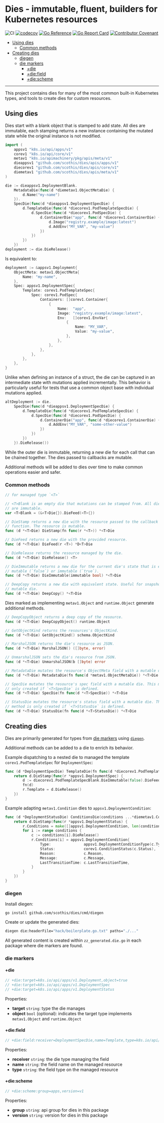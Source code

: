 # Dies - immutable, fluent, builders for Kubernetes resources <!-- omit in toc -->

![CI](https://github.com/scothis/dies/workflows/CI/badge.svg?branch=main)
[![codecov](https://codecov.io/gh/scothis/dies/branch/main/graph/badge.svg?token=vyXLcPBdV3)](https://codecov.io/gh/scothis/dies)
[![Go Reference](https://pkg.go.dev/badge/github.com/scothis/dies.svg)](https://pkg.go.dev/github.com/scothis/dies)
[![Go Report Card](https://goreportcard.com/badge/github.com/scothis/dies)](https://goreportcard.com/report/github.com/scothis/dies)
[![Contributor Covenant](https://img.shields.io/badge/Contributor%20Covenant-2.1-4baaaa.svg)](CODE_OF_CONDUCT.md)

- [Using dies](#using-dies)
	- [Common methods](#common-methods)
- [Creating dies](#creating-dies)
	- [diegen](#diegen)
	- [die markers](#die-markers)
		- [+die](#die)
		- [+die:field](#diefield)
		- [+die:scheme](#diescheme)

---

This project contains dies for many of the most common built-in Kubernetes types, and tools to create dies for custom resources.

## Using dies

Dies start with a blank object that is stamped to add state. All dies are immutable, each stamping returns a new instance containing the mutated state while the original instance is not modified.

```go
import (
	appsv1 "k8s.io/api/apps/v1"
	corev1 "k8s.io/api/core/v1"
	metav1 "k8s.io/apimachinery/pkg/apis/meta/v1"
	dieappsv1 "github.com/scothis/dies/apis/apps/v1"
	diecorev1 "github.com/scothis/dies/apis/core/v1"
	diemetav1 "github.com/scothis/dies/apis/meta/v1"
)
```

```go
die := dieappsv1.DeploymentBlank.
	MetadataDie(func(d *diemetav1.ObjectMetaDie) {
		d.Name("my-name")
	}).
	SpecDie(func(d *dieappsv1.DeploymentSpecDie) {
		d.TemplateDie(func(d *diecorev1.PodTemplateSpecDie) {
			d.SpecDie(func(d *diecorev1.PodSpecDie) {
				d.ContainerDie("app", func(d *diecorev1.ContainerDie) {
					d.Image("registry.example/image:latest")
					d.AddEnv("MY_VAR", "my-value")
				})
			})
		})
	})
deployment := die.DieRelease()
```

Is equivalent to:

```go
deployment := &appsv1.Deployment{
	ObjectMeta: metav1.ObjectMeta{
		Name: "my-name",
	},
	Spec: appsv1.DeploymentSpec{
		Template: corev1.PodTemplateSpec{
			Spec: corev1.PodSpec{
				Containers: []corev1.Container{
					{
						Name:  "app",
						Image: "registry.example/image:latest",
						Env:   []corev1.EnvVar{
							{
								Name: "MY_VAR",
								Value: "my-value",
                            },
						},
					},
				},
			},
		},
	},
}
```

Unlike when defining an instance of a struct, the die can be captured in an intermediate state with mutations applied incrementally. This behavior is particularly useful for tests that use a common object base with individual mutations applied.

```go
altDeployment := die.
	SpecDie(func(d *dieappsv1.DeploymentSpecDie) {
		d.TemplateDie(func(d *diecorev1.PodTemplateSpecDie) {
			d.SpecDie(func(d *diecorev1.PodSpecDie) {
				d.ContainerDie("app", func(d *diecorev1.ContainerDie) {
					d.AddEnv("MY_VAR", "some-other-value")
				})
			})
		})
	}).DieRelease())
```

While the outer die is immutable, returning a new die for each call that can be chained together. The dies passed to callbacks are mutable.

Additional methods will be added to dies over time to make common operations easier and safer.

### Common methods

```go
// for managed type `<T>`

// <T>Blank is an empty die that mutations can be stamped from. All die blanks
// are immutable.
var <T>Blank = (&<T>Die{}).DieFeed(<T>{})

// DieStamp returns a new die with the resource passed to the callback
// function. The resource is mutable.
func (d *<T>Die) DieStamp(fn func(r *<T>)) *<T>Die

// DieFeed returns a new die with the provided resource.
func (d *<T>Die) DieFeed(r <T>) *D<T>Die

// DieRelease returns the resource managed by the die.
func (d *<T>Die) DieRelease() <T>

// DieImmutable returns a new die for the current die's state that is either
// mutable (`false`) or immutable (`true`). 
func (d *<T>Die) DieImmutable(immutable bool) *<T>Die

// DeepCopy returns a new die with equivalent state. Useful for snapshotting a
// mutable die.
func (d *<T>Die) DeepCopy() *<T>Die
```

Dies marked as implementing `metav1.Object` and `runtime.Object`  generate
additional methods.

```go
// DeepCopyObject returns a deep copy of the resource.
func (d *<T>Die) DeepCopyObject() runtime.Object

// GetObjectKind returns the resources's ObjectKind.
func (d *<T>Die) GetObjectKind() schema.ObjectKind

// MarshalJSON returns the die's resource as JSON.
func (d *<T>Die) MarshalJSON() ([]byte, error)

// UnmarshalJSON sets the die's resource from JSON.
func (d *<T>Die) UnmarshalJSON(b []byte) error

// MetadataDie mutates the resource's ObjectMeta field with a mutable die.
func (d *<T>Die) MetadataDie(fn func(d *metav1.ObjectMetaDie)) *<T>Die

// SpecDie mutates the resource's spec field with a mutable die. This method is
// only created if `<T>SpecDie` is defined.
func (d *<T>Die) SpecDie(fn func(d *<T>SpecDie)) *<T>Die

// StatusDie mutates the resource's status field with a mutable die. This
// method is only created if `<T>StatusDie` is defined.
func (d *<T>Die) StatusDie(fn func(d *<T>StatusDie)) *<T>Die
```

## Creating dies

Dies are primarily generated for types from [die markers](#die-markers) using
[`diegen`](#diegen).

Additional methods can be added to a die to enrich its behavior.

Example dispatching to a nested die to managed the template
`corev1.PodTemplateSpec` for `DeploymentSpec`:

```go
func (d *DeploymentSpecDie) TemplateDie(fn func(d *diecorev1.PodTemplateSpecDie)) *DeploymentSpecDie {
	return d.DieStamp(func(r *appsv1.DeploymentSpec) {
		d := diecorev1.PodTemplateSpecBlank.DieImmutable(false).DieFeed(r.Template)
		fn(d)
		r.Template = d.DieRelease()
	})
}
```

Example adapting `metav1.Condition` dies to `appsv1.DeploymentCondition`:

```go
func (d *DeploymentStatusDie) ConditionsDie(conditions ...*diemetav1.ConditionDie) *DeploymentStatusDie {
	return d.DieStamp(func(r *appsv1.DeploymentStatus) {
		r.Conditions = make([]appsv1.DeploymentCondition, len(conditions))
		for i := range conditions {
			c := conditions[i].DieRelease()
			r.Conditions[i] = appsv1.DeploymentCondition{
				Type:               appsv1.DeploymentConditionType(c.Type),
				Status:             corev1.ConditionStatus(c.Status),
				Reason:             c.Reason,
				Message:            c.Message,
				LastTransitionTime: c.LastTransitionTime,
			}
		}
	})
}
```

### diegen

Install diegen:

```sg
go install github.com/scothis/dies/cmd/diegen
```

Create or update the generated dies:

```sh
diegen die:headerFile="hack/boilerplate.go.txt" paths="./..."
```

All generated content is created within `zz_generated.die.go` in each package where die markers are found.

### die markers

#### +die

```go
// +die:target=k8s.io/api/apps/v1.Deployment,object=true
// +die:target=k8s.io/api/apps/v1.DeploymentSpec
// +die:target=k8s.io/api/apps/v1.DeploymentStatus
```

Properties:
- **target** `string`: type the die manages
- **object** `bool` (optional): indicates the target type implements `metav1.Object` and `runtime.Object`

#### +die:field

```go
// +die:field:receiver=DeploymentSpecDie,name=Template,type=k8s.io/api/core/v1.PodTemplateSpec
```

Properties:
- **receiver** `string`: the die type managing the field
- **name** `string`: the field name on the managed resource
- **type** `string`: the field type on the managed resource


#### +die:scheme

```go
// +die:scheme:group=apps,version=v1
```

Properties:
- **group** `string`: api group for dies in this package
- **version** `string`: version for dies in this package
